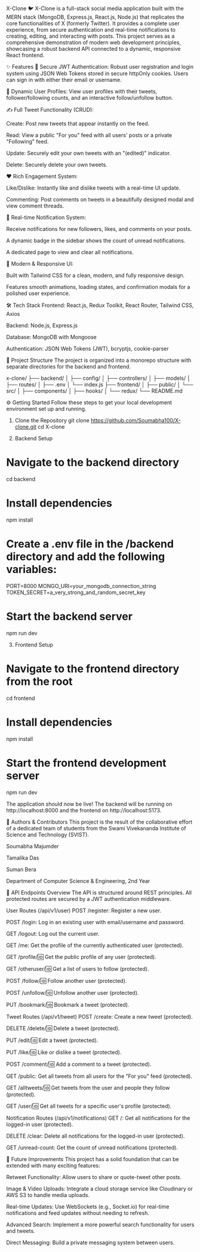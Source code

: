 X-Clone 🐦
X-Clone is a full-stack social media application built with the MERN stack (MongoDB, Express.js, React.js, Node.js) that replicates the core functionalities of X (formerly Twitter). It provides a complete user experience, from secure authentication and real-time notifications to creating, editing, and interacting with posts. This project serves as a comprehensive demonstration of modern web development principles, showcasing a robust backend API connected to a dynamic, responsive React frontend.

✨ Features
🔐 Secure JWT Authentication: Robust user registration and login system using JSON Web Tokens stored in secure httpOnly cookies. Users can sign in with either their email or username.

👤 Dynamic User Profiles: View user profiles with their tweets, follower/following counts, and an interactive follow/unfollow button.

✍️ Full Tweet Functionality (CRUD):

Create: Post new tweets that appear instantly on the feed.

Read: View a public "For you" feed with all users' posts or a private "Following" feed.

Update: Securely edit your own tweets with an "(edited)" indicator.

Delete: Securely delete your own tweets.

❤️ Rich Engagement System:

Like/Dislike: Instantly like and dislike tweets with a real-time UI update.

Commenting: Post comments on tweets in a beautifully designed modal and view comment threads.

🔔 Real-time Notification System:

Receive notifications for new followers, likes, and comments on your posts.

A dynamic badge in the sidebar shows the count of unread notifications.

A dedicated page to view and clear all notifications.

📱 Modern & Responsive UI:

Built with Tailwind CSS for a clean, modern, and fully responsive design.

Features smooth animations, loading states, and confirmation modals for a polished user experience.

🛠 Tech Stack
Frontend: React.js, Redux Toolkit, React Router, Tailwind CSS, Axios

Backend: Node.js, Express.js

Database: MongoDB with Mongoose

Authentication: JSON Web Tokens (JWT), bcryptjs, cookie-parser

📁 Project Structure
The project is organized into a monorepo structure with separate directories for the backend and frontend.

x-clone/
├── backend/
│ ├── config/
│ ├── controllers/
│ ├── models/
│ ├── routes/
│ ├── .env
│ └── index.js
├── frontend/
│ ├── public/
│ └── src/
│ ├── components/
│ ├── hooks/
│ └── redux/
└── README.md

⚙️ Getting Started
Follow these steps to get your local development environment set up and running.

1. Clone the Repository
   git clone https://github.com/Soumabha100/X-clone.git
   cd X-clone

2. Backend Setup

# Navigate to the backend directory

cd backend

# Install dependencies

npm install

# Create a .env file in the /backend directory and add the following variables:

PORT=8000
MONGO_URI=your_mongodb_connection_string
TOKEN_SECRET=a_very_strong_and_random_secret_key

# Start the backend server

npm run dev

3. Frontend Setup

# Navigate to the frontend directory from the root

cd frontend

# Install dependencies

npm install

# Start the frontend development server

npm run dev

The application should now be live! The backend will be running on http://localhost:8000 and the frontend on http://localhost:5173.

👥 Authors & Contributors
This project is the result of the collaborative effort of a dedicated team of students from the Swami Vivekananda Institute of Science and Technology (SVIST).

Soumabha Majumder

Tamalika Das

Suman Bera

Department of Computer Science & Engineering, 2nd Year

📡 API Endpoints Overview
The API is structured around REST principles. All protected routes are secured by a JWT authentication middleware.

User Routes (/api/v1/user)
POST /register: Register a new user.

POST /login: Log in an existing user with email/username and password.

GET /logout: Log out the current user.

GET /me: Get the profile of the currently authenticated user (protected).

GET /profile/:id: Get the public profile of any user (protected).

GET /otheruser/:id: Get a list of users to follow (protected).

POST /follow/:id: Follow another user (protected).

POST /unfollow/:id: Unfollow another user (protected).

PUT /bookmark/:id: Bookmark a tweet (protected).

Tweet Routes (/api/v1/tweet)
POST /create: Create a new tweet (protected).

DELETE /delete/:id: Delete a tweet (protected).

PUT /edit/:id: Edit a tweet (protected).

PUT /like/:id: Like or dislike a tweet (protected).

POST /comment/:id: Add a comment to a tweet (protected).

GET /public: Get all tweets from all users for the "For you" feed (protected).

GET /alltweets/:id: Get tweets from the user and people they follow (protected).

GET /user/:id: Get all tweets for a specific user's profile (protected).

Notification Routes (/api/v1/notifications)
GET /: Get all notifications for the logged-in user (protected).

DELETE /clear: Delete all notifications for the logged-in user (protected).

GET /unread-count: Get the count of unread notifications (protected).

🚧 Future Improvements
This project has a solid foundation that can be extended with many exciting features:

Retweet Functionality: Allow users to share or quote-tweet other posts.

Image & Video Uploads: Integrate a cloud storage service like Cloudinary or AWS S3 to handle media uploads.

Real-time Updates: Use WebSockets (e.g., Socket.io) for real-time notifications and feed updates without needing to refresh.

Advanced Search: Implement a more powerful search functionality for users and tweets.

Direct Messaging: Build a private messaging system between users.
